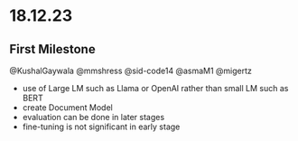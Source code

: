 # 18.12.23

## First Milestone

@KushalGaywala @mmshress @sid-code14 @asmaM1 @migertz

- use of Large LM such as Llama or OpenAI rather than small LM such as BERT
- create Document Model
- evaluation can be done in later stages
- fine-tuning is not significant in early stage
